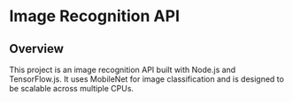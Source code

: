 # Image Recognition API
## Overview
This project is an image recognition API built with Node.js and TensorFlow.js. It uses MobileNet for image classification and is designed to be scalable across multiple CPUs.
